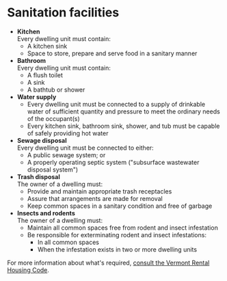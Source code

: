 Sanitation facilities
=====================

*   **Kitchen**  
    Every dwelling unit must contain:
    *   A kitchen sink
    *   Space to store, prepare and serve food in a sanitary manner
*   **Bathroom**  
    Every dwelling unit must contain:
    *   A flush toilet
    *   A sink
    *   A bathtub or shower
*   **Water supply**
    *   Every dwelling unit must be connected to a supply of drinkable water of sufficient quantity and pressure to meet the ordinary needs of the occupant(s)
    *   Every kitchen sink, bathroom sink, shower, and tub must be capable of safely providing hot water
*   **Sewage disposal**  
    Every dwelling unit must be connected to either:
    *   A public sewage system; or
    *   A properly operating septic system ("subsurface wastewater disposal system")
*   **Trash disposal**  
    The owner of a dwelling must:
    *   Provide and maintain appropriate trash receptacles
    *   Assure that arrangements are made for removal
    *   Keep common spaces in a sanitary condition and free of garbage
*   **Insects and rodents**  
    The owner of a dwelling must:
    *   Maintain all common spaces free from rodent and insect infestation
    *   Be responsible for exterminating rodent and insect infestations:
        *   In all common spaces
        *   When the infestation exists in two or more dwelling units

For more information about what's required, [consult the Vermont Rental Housing Code](http://www.healthvermont.gov/sites/default/files/REG_Rental_Housing_Code.pdf#page=5).